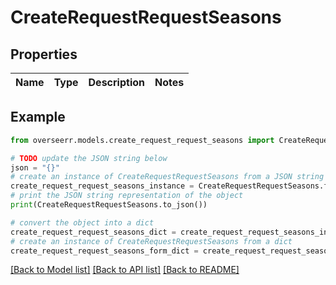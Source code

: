 # CreateRequestRequestSeasons


## Properties

Name | Type | Description | Notes
------------ | ------------- | ------------- | -------------

## Example

```python
from overseerr.models.create_request_request_seasons import CreateRequestRequestSeasons

# TODO update the JSON string below
json = "{}"
# create an instance of CreateRequestRequestSeasons from a JSON string
create_request_request_seasons_instance = CreateRequestRequestSeasons.from_json(json)
# print the JSON string representation of the object
print(CreateRequestRequestSeasons.to_json())

# convert the object into a dict
create_request_request_seasons_dict = create_request_request_seasons_instance.to_dict()
# create an instance of CreateRequestRequestSeasons from a dict
create_request_request_seasons_form_dict = create_request_request_seasons.from_dict(create_request_request_seasons_dict)
```
[[Back to Model list]](../README.md#documentation-for-models) [[Back to API list]](../README.md#documentation-for-api-endpoints) [[Back to README]](../README.md)


